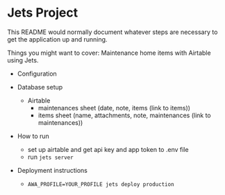 # Jets Project

This README would normally document whatever steps are necessary to get the application up and running.

Things you might want to cover:
Maintenance home items with Airtable using Jets.

* Configuration
* Database setup
  * Airtable
    * maintenances sheet (date, note, items (link to items))
    * items sheet (name, attachments, note, maintenances (link to maintenances))
* How to run
  * set up airtable and get api key and app token to .env file
  * run ``jets server``

* Deployment instructions
  * ``AWA_PROFILE=YOUR_PROFILE jets deploy production ``
